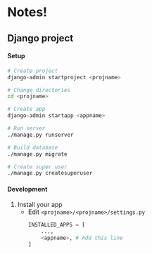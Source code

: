 # Notes!

## Django project

#### Setup
```sh
# Create project
django-admin startproject <projname>

# Change directories
cd <projname>

# Create app
django-admin startapp <appname>

# Run server
./manage.py runserver

# Build database
./manage.py migrate

# Create super user
./manage.py createsuperuser
```
#### Development
1. Install your app
    - Edit `<projname>/<projname>/settings.py`
        ```python
        INSTALLED_APPS = [
            ...,
            <appname>, # Add this line
        ]
        ```
    